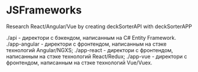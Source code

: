 # JSFrameworks
Research React/Angular/Vue by creating deckSorterAPI with deckSorterAPP

./api - директори с бэкендом, написанным на C# Entity Framework.
./app-angular - директори с фронтендом, написанным на стэке технологий Angular/NGXS;
./app-react - директори с фронтендом, написанным на стэке технологий React/Redux;
./app-vue - директори с фронтендом, написанным на стэке технологий Vue/Vuex.
